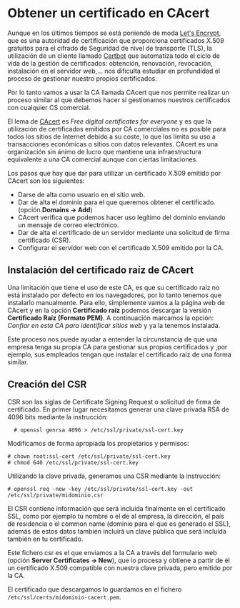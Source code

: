 # Obtener un certificado en CAcert

Aunque en los últimos tiempos se está poniendo de moda [Let's Encrypt](https://letsencrypt.org/), que es una autoridad de certificación que proporciona certificados X.509 gratuitos para el cifrado de Seguridad de nivel de transporte (TLS), la utilización de un cliente llamado [Certbot](https://certbot.eff.org/) que automatiza todo el ciclo de vida de la gestión de certificados: obtención, renovación, revocación, instalación en el servidor web,... nos dificulta estudiar en profundidad el proceso de gestionar nuestro propios certificados.

Por lo tanto vamos a usar la CA llamada CAcert que nos permite realizar un proceso similar al que debemos hacer si gestionamos nuestros certificados con cualquier CS comercial. 

El lema de [CAcert](http://www.CAcert.org/) es *Free digital certificates for everyone* y es que la utilización de certificados emitidos por CA comerciales no es posible para todos los sitios de Internet debido a su coste, lo que los limita su uso a transacciones económicas o sitios con datos relevantes. CAcert es una organización sin ánimo de lucro que mantiene una infraestructura equivalente a una CA comercial aunque con ciertas limitaciones.

Los pasos que hay que dar para utilizar un certificado X.509 emitido por CAcert son los siguientes:

* Darse de alta como usuario en el sitio web.
* Dar de alta el dominio para el que queremos obtener el certificado. (opción **Domains -> Add**)
* CAcert verifica que podemos hacer uso legítimo del dominio enviando un mensaje de correo electrónico.
* Dar de alta el certificado de un servidor mediante una solicitud de firma certificado (CSR).
* Configurar el servidor web con el certificado X.509 emitido por la CA.

## Instalación del certificado raíz de CAcert

Una limitación que tiene el uso de este CA, es que su certificado raíz no está instalado por defecto en los navegadores, por lo tanto tenemos que instalarlo manualmente. Para ello, simplemente vamos a la página web de CAcert y en la opción **Certificado raíz** podemos descargar la versión **Certificado Raíz (Formato PEM)**. A continuación marcamos la opción: *Confiar en esta CA para identificar sitios web* y ya la tenemos instalada.

Este proceso nos puede ayudar a entender la circunstancia de que una empresa tenga su propia CA para gestionar sus propios certificados y ,por ejemplo, sus empleados tengan que instalar el certificado raíz de una forma similar.
 
## Creación del CSR

CSR son las siglas de Certificate Signing Request o solicitud de firma de certificado. En primer lugar necesitamos generar una clave privada RSA de 4096 bits mediante la instrucción:

	  # openssl genrsa 4096 > /etc/ssl/private/ssl-cert.key

Modificamos de forma apropiada los propietarios y permisos:

	# chown root:ssl-cert /etc/ssl/private/ssl-cert.key
	# chmod 640 /etc/ssl/private/ssl-cert.key

Utilizando la clave privada, generamos una CSR mediante la instrucción:

	# openssl req -new -key /etc/ssl/private/ssl-cert.key -out /etc/ssl/private/midominio.csr

El CSR contiene información que será incluida finalmente en el certificado SSL, como por ejemplo tu nombre o el de al empresa, la dirección, el país de residencia o el common name (dominio para el que es generado el SSL), además de estos datos también incluirá un clave pública que será incluida también en tu certificado.


Este fichero csr es el que enviamos a la CA a través del formulario web (opción **Server Certificates -> New**), que lo procesa y obtiene a partir de él un certificado X.509 compatible con nuestra clave privada, pero emitido por la CA. 

El certificado que descargamos lo guardamos en el fichero `/etc/ssl/certs/midominio-cacert.pem`.
